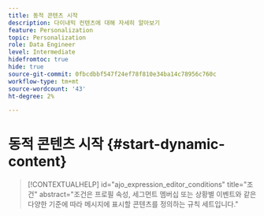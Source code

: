 ```yaml
---
title: 동적 콘텐츠 시작
description: 다이내믹 컨텐츠에 대해 자세히 알아보기
feature: Personalization
topic: Personalization
role: Data Engineer
level: Intermediate
hidefromtoc: true
hide: true
source-git-commit: 0fbcdbbf547f24ef78f810e34ba14c78956c760c
workflow-type: tm+mt
source-wordcount: '43'
ht-degree: 2%

---
```



# 동적 콘텐츠 시작 {#start-dynamic-content}

>[!CONTEXTUALHELP]
>id="ajo_expression_editor_conditions"
>title="조건"
>abstract="조건은 프로필 속성, 세그먼트 멤버십 또는 상황별 이벤트와 같은 다양한 기준에 따라 메시지에 표시할 콘텐츠를 정의하는 규칙 세트입니다."
